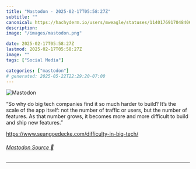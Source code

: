 ```yaml
---
title: "Mastodon - 2025-02-17T05:58:27Z"
subtitle: ""
canonical: https://hachyderm.io/users/mweagle/statuses/114017691704840662
description:
image: "/images/mastodon.png"

date: 2025-02-17T05:58:27Z
lastmod: 2025-02-17T05:58:27Z
image: ""
tags: ["Social Media"]

categories: ["mastodon"]
# generated: 2025-05-22T22:29:20-07:00
---
```

![Mastodon](/images/mastodon.png)

<p>“So why do big tech companies find it so much harder to build? It’s the scale of the app itself: not the number of traffic or users, but the number of features. As that number grows, it becomes more and more difficult to build and ship new features.”</p><p><a href="https://www.seangoedecke.com/difficulty-in-big-tech/" target="_blank" rel="nofollow noopener noreferrer" translate="no"><span class="invisible">https://www.</span><span class="ellipsis">seangoedecke.com/difficulty-in</span><span class="invisible">-big-tech/</span></a></p>


###### [Mastodon Source 🐘](https://hachyderm.io/@mweagle/114017691704840662)

___
